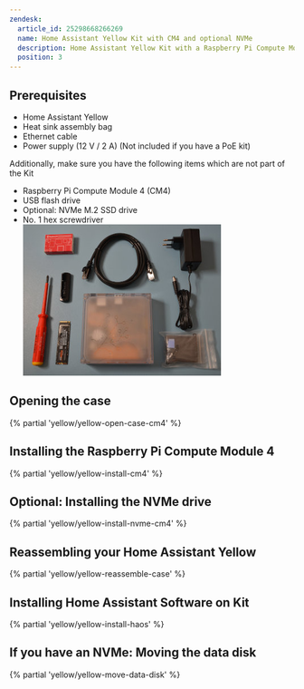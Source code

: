 ```yaml
---
zendesk:
  article_id: 25298668266269
  name: Home Assistant Yellow Kit with CM4 and optional NVMe
  description: Home Assistant Yellow Kit with a Raspberry Pi Compute Module 4, and NVMe.
  position: 3
---
```


## Prerequisites

  - Home Assistant Yellow
  - Heat sink assembly bag
  - Ethernet cable
  - Power supply (12 V / 2 A) (Not included if you have a PoE kit)

Additionally, make sure you have the following items which are not part of the Kit

  - Raspberry Pi Compute Module 4 (CM4)
  - USB flash drive
  - Optional: NVMe M.2 SSD drive
  - No. 1 hex screwdriver
    ![Image showing the Home Assistant Yellow with a Raspberry Pi Compute Module 4, Heat sink assembly bag, Ethernet cable, power supply, a USB flash drive, and an NVMe M.2 SSD drive](/static/img/yellow/kit-std-with-nvme.jpeg)

## Opening the case

{% partial 'yellow/yellow-open-case-cm4' %}

## Installing the Raspberry Pi Compute Module 4

{% partial 'yellow/yellow-install-cm4' %}

## Optional: Installing the NVMe drive

{% partial 'yellow/yellow-install-nvme-cm4' %}

## Reassembling your Home Assistant Yellow

{% partial 'yellow/yellow-reassemble-case' %}

## Installing Home Assistant Software on Kit

{% partial 'yellow/yellow-install-haos' %}

## If you have an NVMe: Moving the data disk

{% partial 'yellow/yellow-move-data-disk' %}